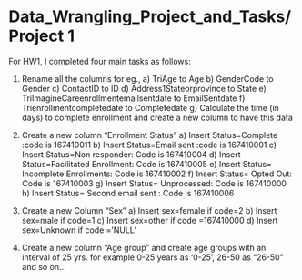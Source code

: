 # Data_Wrangling_Project_and_Tasks/Project 1
For HW1,  I completed four main tasks as follows: 
1.	 Rename all the columns for eg.,
a)	TriAge to Age
b)	GenderCode to Gender
c)	ContactID to ID
d)	Address1Stateorprovince to State
e)	TriImagineCareenrollmentemailsentdate to EmailSentdate
f)	Trienrollmentcompletedate to Completedate
g)	Calculate the time (in days) to complete enrollment and create a new column to have this data



2.	Create a new column “Enrollment Status”
a)	Insert Status=Complete :code is 167410011
b)	Insert Status=Email sent :code is 167410001
c)	Insert Status=Non responder: Code is 167410004
d)	Insert Status=Facilitated Enrollment: Code  is 167410005
e)	Insert Status= Incomplete Enrollments: Code  is 167410002
f)	Insert Status= Opted Out: Code  is 167410003
g)	Insert Status= Unprocessed: Code  is 167410000
h)	Insert Status= Second email sent : Code  is 167410006

3.	Create a new Column “Sex”
a)	Insert sex=female if code=2
b)	Insert sex=male if code=1
c)	Insert sex=other if code =167410000
d)	Insert sex=Unknown if code =’NULL’

4.	Create a new column “Age group” and create age groups with an interval of 25 yrs. for example 0-25 years as ‘0-25’, 26-50 as “26-50” and so on...
